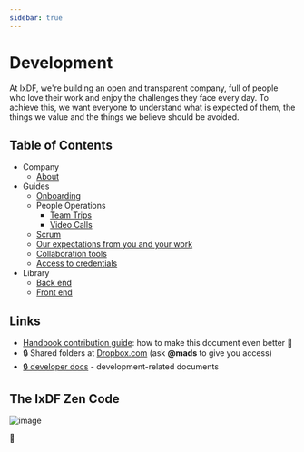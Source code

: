 ```yaml
---
sidebar: true
---
```


# Development

At IxDF, we're building an open and transparent company, full of people who love their work and enjoy the challenges they face every day.
To achieve this, we want everyone to understand what is expected of them, the things we value and the things we believe should be avoided.

## Table of Contents

-   Company
    -   [About](/company/about.md)
-   Guides
    -   [Onboarding](/development/guides/onboarding/README.md)
    -   People Operations
        -   [Team Trips](/development/guides/people_operations/team-trips.md)
        -   [Video Calls](/development/guides/people_operations/video-calls.md)
    -   [Scrum](/development/guides/scrum/README.md)
    -   [Our expectations from you and your work](/development/guides/expectations.md)
    -   [Collaboration tools](/development/guides/collaboration-tools.md)
    -   [Access to credentials](/development/guides/credentials.md)
-   Library
    -   [Back end](/development/library/back-end/README.md)
    -   [Front end](/development/library/front-end/README.md)

## Links

-   [Handbook contribution guide](CONTRIBUTING.md): how to make this document even better 🦄
-   🔒 Shared folders at [Dropbox.com](https://www.dropbox.com/share/) (ask **@mads** to give you access)
-   [🔒 developer docs](https://github.com/InteractionDesignFoundation/IxDF-web/blob/develop/docs/README.md) - development-related documents

## The IxDF Zen Code

![image](https://user-images.githubusercontent.com/13465519/45677743-8445e980-bb67-11e8-9243-9ae29dea255a.png)

🦄
